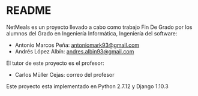 # README #

NetMeals es un proyecto llevado a cabo como trabajo Fin De Grado por los alumnos del Grado en Ingeniería Informática, Ingeniería del software: 
- Antonio Marcos Peña: antoniomark93@gmail.com 
- Andrés López Albín: andres.albin93@gmail.com

El tutor de este proyecto es el profesor: 
- Carlos Müller Cejas: correo del profesor 

Este proyecto esta implementado en Python 2.7.12 y Django 1.10.3